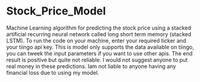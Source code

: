 # Stock_Price_Model
Machine Learning algorithm for predicting the stock price using a stacked artificial recurring neural network called long short term memory (stacked LSTM).
To run the code on your machine, enter your required ticker and your tiingo api key.
This is model only supports the data available on tiingo, you can tweek the input parameters if you want to use other apis.
The end result is positive but quite not reliable. I would not suggest anyone to put real money in these predictions.
Iam not liable to anyone having any financial loss due to using my model.

